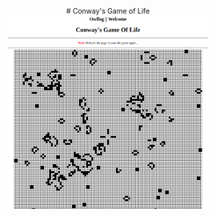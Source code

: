 <div align="center"># Conway's Game of Life<br><img src="https://raw.githubusercontent.com/Meklad/conways-game-of-life/master/game_of_life_cover.png" width="400"></div>
